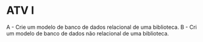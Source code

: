 # ATV I

A - Crie um modelo de banco de dados relacional de uma biblioteca.
B - Cri um modelo de banco de dados não relacional de uma biblioteca. 